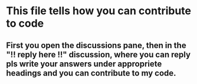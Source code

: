 # This file tells how you can contribute to code
## First you open the discussions pane, then in the "!! reply here !!" discussion, where you can reply pls write your answers under appropriete headings and you can contribute to my code.
